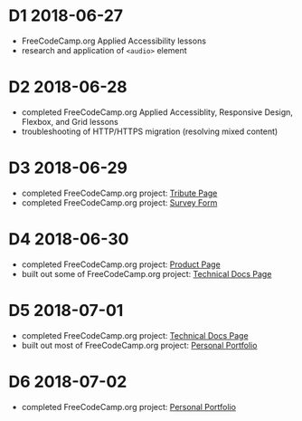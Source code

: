# D1 2018-06-27

- FreeCodeCamp.org Applied Accessibility lessons
- research and application of `<audio>` element

# D2 2018-06-28

- completed FreeCodeCamp.org Applied Accessiblity, Responsive Design, Flexbox, and Grid lessons
- troubleshooting of HTTP/HTTPS migration (resolving mixed content)

# D3 2018-06-29

- completed FreeCodeCamp.org project: [Tribute Page](https://codepen.io/digilou/pen/oyJXmp)
- completed FreeCodeCamp.org project: [Survey Form](https://codepen.io/digilou/pen/WyLMVV)

# D4 2018-06-30

- completed FreeCodeCamp.org project: [Product Page](https://codepen.io/digilou/pen/wXRxab)
- built out some of FreeCodeCamp.org project: [Technical Docs Page](https://codepen.io/digilou/pen/MXLjNz)

# D5 2018-07-01

- completed FreeCodeCamp.org project: [Technical Docs Page](https://codepen.io/digilou/pen/MXLjNz)
- built out most of FreeCodeCamp.org project: [Personal Portfolio](https://codepen.io/digilou/pen/xzMJPX)

# D6 2018-07-02

- completed FreeCodeCamp.org project: [Personal Portfolio](https://codepen.io/digilou/pen/xzMJPX)

